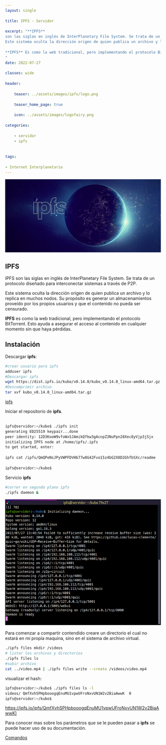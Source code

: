 ```yaml
---
layout: single

title: IPFS - Servidor 

excerpt: "**IPFS**
son las siglas en inglés de InterPlanetary File System. Se trata de un protocolo diseñado para interconectar sistemas a través de P2P.
Este sistema oculta la dirección origen de quien publica un archivo y lo replica en muchos nodos. Su propósito es generar un almacenamientos proveído por los propios usuarios y que el contenido no pueda ser censurado. 

**IPFS** Es como la web tradicional, pero implementando el protocolo BitTorrent. Esto ayuda a asegurar el acceso al contenido en cualquier momento sin que haya pérdidas.
"
date: 2022-07-27

classes: wide

header:

    teaser: ../assets/images/ipfs/logo.png

    teaser_home_page: true
    
    icon: ../assets/images/logofairy.png

categories:

    - servidor
    - ipfs


tags:  

- Internet Interplanetario
---
```


![](../assets/images/ipfs/ipfs.jpeg)

## IPFS

IPFS son las siglas en inglés de InterPlanetary File System. Se trata de un protocolo diseñado para interconectar sistemas a través de P2P.

Este sistema oculta la dirección origen de quien publica un archivo y lo replica en muchos nodos. Su propósito es generar un almacenamientos proveído por los propios usuarios y que el contenido no pueda ser censurado. 

**IPFS** es como la web tradicional, pero implementando el protocolo BitTorrent. Esto ayuda a asegurar el acceso al contenido en cualquier momento sin que haya pérdidas.

## Instalación

Descargar **ipfs**:

```bash
#crear usuario para ipfs
adduser ipfs
#Descargar ipfs
wget https://dist.ipfs.io/kubo/v0.14.0/kubo_v0.14.0_linux-amd64.tar.gz
#Descomprimir archivo
tar xvf kubo_v0.14.0_linux-amd64.tar.gz
```

[ipfs](https://docs.ipfs.tech/install/command-line/#official-distributions)

Iniciar el repositorio de **ipfs**.

```bash

ipfs@servidor:~/kubo$ ./ipfs init
generating ED25519 keypair...done
peer identity: 12D3KooW9vfoWxSJAmikQfkw3gAcnpZ3NuPpn28Xec8yVjp3jSjx
initializing IPFS node at /home/ipfs/.ipfs
to get started, enter:

ipfs cat /ipfs/QmQPeNsJPyVWPFDVHb77w8G42Fvo15z4bG2X8D2GhfbSXc/readme

ipfs@servidor:~/kubo$ 
```

Servicio **ipfs**

```bash
#correr en segundo plano ipfs
./ipfs daemon &
```
<p style="text-align:center;">
 <img src="/assets/images/ipfs/daemon.png">
</p>

Para comenzar a compartir contendido creare un directorio el cual no estará en mi propia maquina, sino en el sistema de archivo virtual.

```bash
./ipfs files mkdir /videos
# listar los archivos y directorios
./ipfs files ls
#subir archivo
cat ../video.mp4 | ./ipfs files write --create /videos/video.mp4
```

visualizar el hash:

```bash
ipfs@servidor:~/kubo$ ./ipfs files ls -l
videos/	QmfXvhSPHpbooogqEnuMU1vpwUFroNxvUN1W2v2BiaAwwK	0
ipfs@servidor:~/kubo$ 
```
[https://ipfs.io/ipfs/QmfXvhSPHpbooogqEnuMU1vpwUFroNxvUN1W2v2BiaAwwK)](https://ipfs.io/ipfs/QmfXvhSPHpbooogqEnuMU1vpwUFroNxvUN1W2v2BiaAwwK)

Para conocer mas sobre los parámetros que se le pueden pasar a **ipfs** se puede hacer uso de su documentación.

[Comandos](https://docs.ipfs.tech/reference/kubo/cli/#ipfs)

